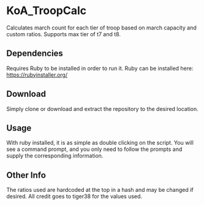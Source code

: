 # KoA_TroopCalc
Calculates march count for each tier of troop based on march capacity and custom ratios. Supports max tier of t7 and t8.


## Dependencies ##
Requires Ruby to be installed in order to run it. 
Ruby can be installed here: https://rubyinstaller.org/

## Download ##
Simply clone or download and extract the repository to the desired location.

## Usage ##
With ruby installed, it is as simple as double clicking on the script. 
You will see a command prompt, and you only need to follow the prompts and 
supply the corresponding information. 

## Other Info ##

The ratios used are hardcoded at the top in a hash and may be changed if desired.
All credit goes to tiger38 for the values used. 

